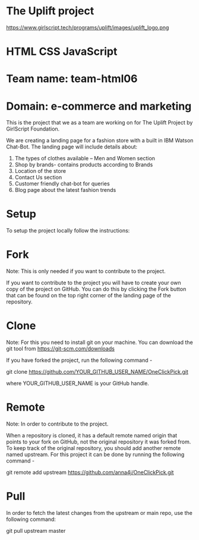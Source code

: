 # The Uplift project
https://www.girlscript.tech/programs/uplift/images/uplift_logo.png

# HTML CSS JavaScript 
# Team name: team-html06
# Domain: e-commerce and marketing

This is the project that we as a team are working on for The Uplift Project by GirlScript Foundation. 

We are creating a landing page for a fashion store with a built in IBM Watson Chat-Bot. The landing page will include details about: 
1.	The types of clothes available – Men and Women section
2.	Shop by brands- contains products according to Brands
3.	Location of the store
4.	Contact Us section
5.	Customer friendly chat-bot for queries
6.	Blog page about the latest fashion trends

# Setup
To setup the project locally follow the instructions:

# Fork
Note: This is only needed if you want to contribute to the project.

If you want to contribute to the project you will have to create your own copy of the project on GitHub. You can do this by clicking the Fork button that can be found on the top right corner of the landing page of the repository.

# Clone
Note: For this you need to install git on your machine. You can download the git tool from https://git-scm.com/downloads

If you have forked the project, run the following command -

git clone https://github.com/YOUR_GITHUB_USER_NAME/OneClickPick.git

where YOUR_GITHUB_USER_NAME is your GitHub handle.

# Remote
Note: In order to contribute to the project.

When a repository is cloned, it has a default remote named origin that points to your fork on GitHub, not the original repository it was forked from. To keep track of the original repository, you should add another remote named upstream. For this project it can be done by running the following command -

git remote add upstream https://github.com/anna4j/OneClickPick.git

# Pull
In order to fetch the latest changes from the upstream or main repo, use the following command:

git pull upstream master
